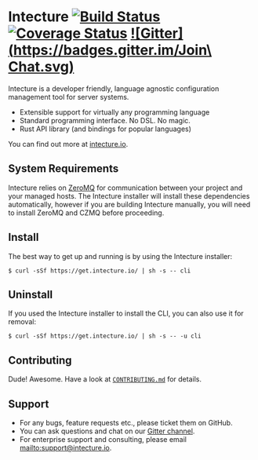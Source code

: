 # Intecture [![Build Status](https://travis-ci.org/intecture/cli.svg?branch=master)](https://travis-ci.org/intecture/cli) [![Coverage Status](https://coveralls.io/repos/github/Intecture/cli/badge.svg?branch=master)](https://coveralls.io/github/Intecture/cli?branch=master) [![Gitter](https://badges.gitter.im/Join\ Chat.svg)](https://gitter.im/intecture/Lobby)

Intecture is a developer friendly, language agnostic configuration management tool for server systems.

* Extensible support for virtually any programming language
* Standard programming interface. No DSL. No magic.
* Rust API library (and bindings for popular languages)

You can find out more at [intecture.io](https://intecture.io).

## System Requirements

Intecture relies on [ZeroMQ](http://zeromq.org) for communication between your project and your managed hosts. The Intecture installer will install these dependencies automatically, however if you are building Intecture manually, you will need to install ZeroMQ and CZMQ before proceeding.

## Install

The best way to get up and running is by using the Intecture installer:

```
$ curl -sSf https://get.intecture.io/ | sh -s -- cli
```

## Uninstall

If you used the Intecture installer to install the CLI, you can also use it for removal:

```
$ curl -sSf https://get.intecture.io/ | sh -s -- -u cli
```

## Contributing

Dude! Awesome. Have a look at [`CONTRIBUTING.md`](CONTRIBUTING.md) for details.

## Support

- For any bugs, feature requests etc., please ticket them on GitHub.
- You can ask questions and chat on our [Gitter channel](https://gitter.im/intecture/Lobby).
- For enterprise support and consulting, please email <mailto:support@intecture.io>.
